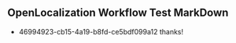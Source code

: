 ## OpenLocalization Workflow Test MarkDown
* 46994923-cb15-4a19-b8fd-ce5bdf099a12 thanks!

<!--HONumber=Aug16_HO4-->


